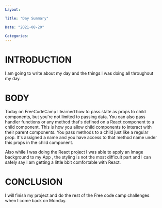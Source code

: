 ```yaml
---
Layout:

Title: "Day Summary"

Date: "2021-08-20"

Categories:
---
```



# INTRODUCTION
I am going to write about my day and the things I was doing all throughout my day.



# BODY
Today on FreeCodeCamp I learned how to pass state as props to child components, but you're not limited to passing data. You can also pass handler functions or any method that's defined on a React component to a child component. This is how you allow child components to interact with their parent components. You pass methods to a child just like a regular prop. It's assigned a name and you have access to that method name under this.props in the child component.

Also while I was doing the React project I was able to apply an Image background to my App , the styling is not the most difficult part and I can safely say I am getting a little bbit comfortable with React.


# CONCLUSION
I will finish my project and do the rest of the Free code camp challenges when I come back on Monday.